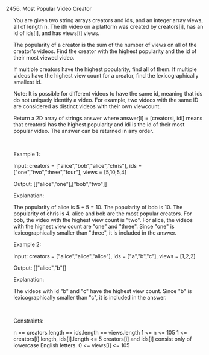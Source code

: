 2456. Most Popular Video Creator

You are given two string arrays creators and ids, and an integer array views, all of length n. The ith video on a platform was created by creators[i], has an id of ids[i], and has views[i] views.

The popularity of a creator is the sum of the number of views on all of the creator's videos. Find the creator with the highest popularity and the id of their most viewed video.

If multiple creators have the highest popularity, find all of them.
If multiple videos have the highest view count for a creator, find the lexicographically smallest id.

Note: It is possible for different videos to have the same id, meaning that ids do not uniquely identify a video. For example, two videos with the same ID are considered as distinct videos with their own viewcount.

Return a 2D array of strings answer where answer[i] = [creatorsi, idi] means that creatorsi has the highest popularity and idi is the id of their most popular video. The answer can be returned in any order.

 

Example 1:

Input: creators = ["alice","bob","alice","chris"], ids = ["one","two","three","four"], views = [5,10,5,4]

Output: [["alice","one"],["bob","two"]]

Explanation:

The popularity of alice is 5 + 5 = 10.
The popularity of bob is 10.
The popularity of chris is 4.
alice and bob are the most popular creators.
For bob, the video with the highest view count is "two".
For alice, the videos with the highest view count are "one" and "three". Since "one" is lexicographically smaller than "three", it is included in the answer.

Example 2:

Input: creators = ["alice","alice","alice"], ids = ["a","b","c"], views = [1,2,2]

Output: [["alice","b"]]

Explanation:

The videos with id "b" and "c" have the highest view count.
Since "b" is lexicographically smaller than "c", it is included in the answer.

 

Constraints:

n == creators.length == ids.length == views.length
1 <= n <= 105
1 <= creators[i].length, ids[i].length <= 5
creators[i] and ids[i] consist only of lowercase English letters.
0 <= views[i] <= 105